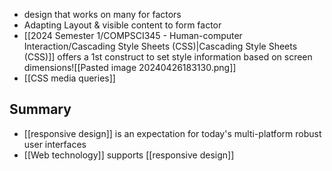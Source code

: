 - design that works on many for factors
- Adapting Layout & visible content to form factor
- [[2024 Semester 1/COMPSCI345 - Human-computer Interaction/Cascading Style Sheets (CSS)|Cascading Style Sheets (CSS)]] offers a 1st construct to set style information based on screen dimensions![[Pasted image 20240426183130.png]]
- [[CSS media queries]]
## Summary
- [[responsive design]] is an expectation for today's multi-platform robust user interfaces
- [[Web technology]] supports [[responsive design]]